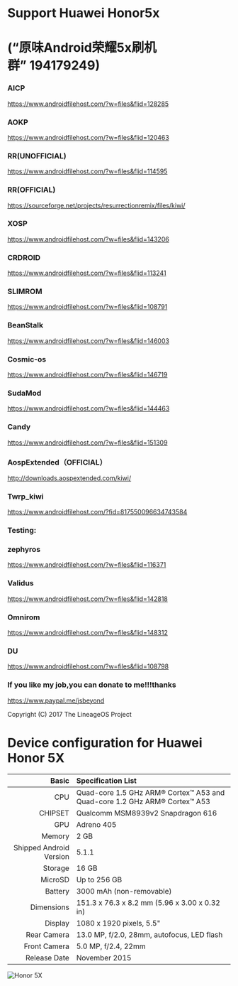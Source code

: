 # Support Huawei Honor5x 

# (“原味Android荣耀5x刷机群” 194179249)

### AICP
https://www.androidfilehost.com/?w=files&flid=128285

### AOKP
https://www.androidfilehost.com/?w=files&flid=120463

### RR(UNOFFICIAL)
https://www.androidfilehost.com/?w=files&flid=114595

### RR(OFFICIAL)
https://sourceforge.net/projects/resurrectionremix/files/kiwi/

### XOSP
https://www.androidfilehost.com/?w=files&flid=143206

### CRDROID
https://www.androidfilehost.com/?w=files&flid=113241

### SLIMROM
https://www.androidfilehost.com/?w=files&flid=108791

### BeanStalk
https://www.androidfilehost.com/?w=files&flid=146003

### Cosmic-os
https://www.androidfilehost.com/?w=files&flid=146719
 
### SudaMod
https://www.androidfilehost.com/?w=files&flid=144463

### Candy
https://www.androidfilehost.com/?w=files&flid=151309

### AospExtended（OFFICIAL）
http://downloads.aospextended.com/kiwi/

### Twrp_kiwi
https://www.androidfilehost.com/?fid=817550096634743584

### Testing:

### zephyros
https://www.androidfilehost.com/?w=files&flid=116371

### Validus
https://www.androidfilehost.com/?w=files&flid=142818

### Omnirom
https://www.androidfilehost.com/?w=files&flid=148312
 
### DU
https://www.androidfilehost.com/?w=files&flid=108798




### If you like my job,you can donate to me!!!thanks
   https://www.paypal.me/jsbeyond

Copyright (C) 2017 The LineageOS Project

Device configuration for Huawei Honor 5X
========================================

Basic   | Specification List
-------:|:-------------------------
CPU     | Quad-core 1.5 GHz ARM® Cortex™ A53 and Quad-core 1.2 GHz ARM® Cortex™ A53
CHIPSET | Qualcomm MSM8939v2 Snapdragon 616
GPU     | Adreno 405
Memory  | 2 GB
Shipped Android Version | 5.1.1
Storage | 16 GB
MicroSD | Up to 256 GB
Battery | 3000 mAh (non-removable)
Dimensions | 151.3 x 76.3 x 8.2 mm (5.96 x 3.00 x 0.32 in)
Display | 1080 x 1920 pixels, 5.5"
Rear Camera  | 13.0 MP, f/2.0, 28mm, autofocus, LED flash
Front Camera | 5.0 MP, f/2.4, 22mm
Release Date | November 2015

![Honor 5X](http://cdn2.gsmarena.com/vv/pics/huawei/huawei-honor-5x-0.jpg "Honor 5X")
